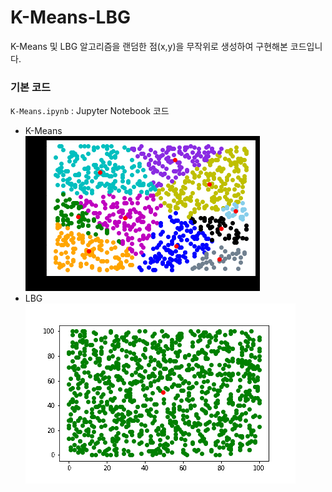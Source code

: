 # K-Means-LBG
K-Means 및 LBG 알고리즘을 랜덤한 점(x,y)을 무작위로 생성하여 구현해본 코드입니다.  


### 기본 코드
`K-Means.ipynb` : Jupyter Notebook 코드

* K-Means  
![K-Means](https://github.com/K9714/K-Means-LBG/blob/master/K-Means/ezgif-1-0462052b9a76.gif?raw=true)
* LBG  
![LBG](https://github.com/K9714/K-Means-LBG/blob/master/LBG/ezgif.com-gif-maker.gif?raw=true)
